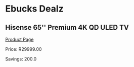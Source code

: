 
# Ebucks Dealz
## Hisense 65'' Premium 4K QD ULED TV
[Product Page](https://www.ebucks.com/web/shop/productSelected.do?prodId=1179025267&catId=1048640943)

Price: R29999.00

Savings: 200.0


	